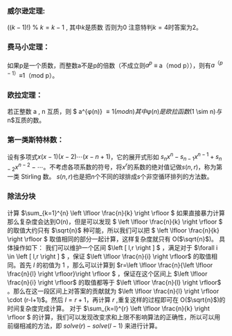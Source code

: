 ### 威尔逊定理:
$((k−1)!)$ % $k = k−1$ , 其中$k$是质数 否则为0 注意特判$k=4$时答案为2。

### 费马小定理：
如果p是一个质数，而整数a不是p的倍数（不成立则$a ^ p$ ≡ a（mod p）），则有$a^{（p-1）}$≡1（mod p）。

### 欧拉定理：
若正整数 a , n 互质，则  $ a^{φ(n)} $≡1(mod n)  其中 φ(n) 是欧拉函数$(1 \sim n)$与$n$互质的数。

### 第一类斯特林数：
设有多项式$^{} x(x-1)(x-2) \cdots(x-n+1)$，它的展开式形如 $s_{n} x^{n}-s_{n-1} x^{n-1}+s_{n-2} x^{n-2}-\cdots$。不考虑各项系数的符号，将$x^r$的系数的绝对值记做$s(n, r)$，称为第一类 Stirling 数。
$s(n, r)$也是把$n$个不同的球排成$s$个非空循环排列的方法数。

### 除法分块
计算 $\sum_{k=1}^{n} \left \lfloor \frac{n}{k}   \right \rfloor $
如果直接暴力计算那么复杂度会达到O(n)，但是可以发现 $ \left \lfloor \frac{n}{k}   \right \rfloor $ 的取值大约只有 $\sqrt{n}$ 种可能，所以我们可以把 $ \left \lfloor \frac{n}{k}   \right \rfloor $ 取值相同的部分一起计算，这样复杂度就只有 O($\sqrt{n}$)。
具体操作如下：
我们可以维护一个区间 $\left [ l,r \right ] $ ，满足对于 $\forall i \in \left [ l,r \right ] $ ，保证 $\left \lfloor \frac{n}{i}   \right \rfloor$ 的取值相同。首先 $l$ 的初值为 $1$ ，那么可以计算到 $r=\left \lfloor \frac{n}{\left \lfloor \frac{n}{l}   \right \rfloor}\right \rfloor $ ，保证在这个区间上 $\left \lfloor \frac{n}{i}   \right \rfloor$ 的取值都等于 $\left \lfloor \frac{n}{l}   \right \rfloor$ 。那么在这一段区间上对答案的贡献就为 $\left \lfloor \frac{n}{l}   \right \rfloor \cdot (r-l+1)$。然后 $l=r+1$，再计算 $r$ ,重复这样的过程即可在 O($\sqrt{n}$)的时间复杂度完成计算。
对于 $\sum_{k=l}^{r} \left \lfloor \frac{n}{k}   \right \rfloor $ 的计算，我们可以发现改变求和上限不影响算法的正确性，所以可以用前缀相减的方法，即 $solve(r)-solve(l-1)$ 来进行计算。